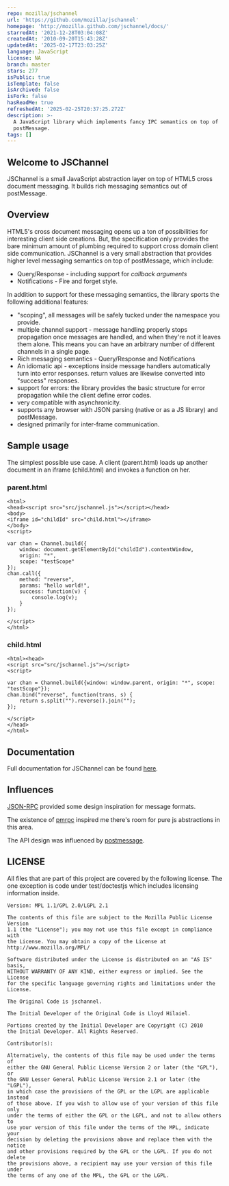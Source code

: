 ```yaml
---
repo: mozilla/jschannel
url: 'https://github.com/mozilla/jschannel'
homepage: 'http://mozilla.github.com/jschannel/docs/'
starredAt: '2021-12-28T03:04:08Z'
createdAt: '2010-09-20T15:43:28Z'
updatedAt: '2025-02-17T23:03:25Z'
language: JavaScript
license: NA
branch: master
stars: 277
isPublic: true
isTemplate: false
isArchived: false
isFork: false
hasReadMe: true
refreshedAt: '2025-02-25T20:37:25.272Z'
description: >-
  A JavaScript library which implements fancy IPC semantics on top of
  postMessage.
tags: []
---
```


## Welcome to JSChannel

JSChannel is a small JavaScript abstraction layer on top of HTML5
cross document messaging.  It builds rich messaging
semantics out of postMessage.

## Overview

HTML5's cross document messaging opens up a ton of possibilities for
interesting client side creations.  But, the specification only
provides the bare minimum amount of plumbing required to support cross
domain client side communication.  JSChannel is a very small
abstraction that provides higher level messaging semantics on top of
postMessage, which include:

  * Query/Response - including support for *callback arguments*
  * Notifications - Fire and forget style.

In addition to support for these messaging semantics, the library sports
the following additional features:

  * "scoping", all messages will be safely tucked under the namespace you
    provide.
  * multiple channel support - message handling properly stops propagation
    once messages are handled, and when they're not it leaves
    them alone.  This means you can have an arbitrary number of different
    channels in a single page.
  * Rich messaging semantics - Query/Response and Notifications
  * An idiomatic api - exceptions inside message handlers automatically
    turn into error responses.  return values are likewise converted into
    "success" responses.
  * support for errors: the library provides the basic structure for error
    propagation while the client define error codes.
  * very compatible with asynchronicity.
  * supports any browser with JSON parsing (native or as a JS library) and
    postMessage.
  * designed primarily for inter-frame communication.

## Sample usage

The simplest possible use case.  A client (parent.html) loads up another
document in an iframe (child.html) and invokes a function on her.

### parent.html

    <html>
    <head><script src="src/jschannel.js"></script></head>
    <body>
    <iframe id="childId" src="child.html"></iframe>
    </body>
    <script>
    
    var chan = Channel.build({
        window: document.getElementById("childId").contentWindow,
        origin: "*",
        scope: "testScope"
    });
    chan.call({
        method: "reverse",
        params: "hello world!",
        success: function(v) {
            console.log(v);
        }
    });
    
    </script>
    </html>

### child.html

    <html><head>
    <script src="src/jschannel.js"></script>
    <script>
    
    var chan = Channel.build({window: window.parent, origin: "*", scope: "testScope"});
    chan.bind("reverse", function(trans, s) {
        return s.split("").reverse().join("");
    });
    
    </script>
    </head>
    </html>

## Documentation

Full documentation for JSChannel can be found
[here](http://mozilla.github.com/jschannel/docs/).

## Influences

[JSON-RPC](http://groups.google.com/group/json-rpc/web/json-rpc-2-0)
provided some design inspiration for message formats.

The existence of [pmrpc](http://code.google.com/p/pmrpc/) inspired me there's
room for pure js abstractions in this area.

The API design was influenced by
[postmessage](http://github.com/daepark/postmessage).

## LICENSE

All files that are part of this project are covered by the following
license.  The one exception is code under test/doctestjs which
includes licensing information inside.
    
    Version: MPL 1.1/GPL 2.0/LGPL 2.1
    
    The contents of this file are subject to the Mozilla Public License Version 
    1.1 (the "License"); you may not use this file except in compliance with 
    the License. You may obtain a copy of the License at 
    http://www.mozilla.org/MPL/
    
    Software distributed under the License is distributed on an "AS IS" basis,
    WITHOUT WARRANTY OF ANY KIND, either express or implied. See the License
    for the specific language governing rights and limitations under the
    License.
    
    The Original Code is jschannel.
    
    The Initial Developer of the Original Code is Lloyd Hilaiel.

    Portions created by the Initial Developer are Copyright (C) 2010
    the Initial Developer. All Rights Reserved.
    
    Contributor(s):
    
    Alternatively, the contents of this file may be used under the terms of
    either the GNU General Public License Version 2 or later (the "GPL"), or
    the GNU Lesser General Public License Version 2.1 or later (the "LGPL"),
    in which case the provisions of the GPL or the LGPL are applicable instead
    of those above. If you wish to allow use of your version of this file only
    under the terms of either the GPL or the LGPL, and not to allow others to
    use your version of this file under the terms of the MPL, indicate your
    decision by deleting the provisions above and replace them with the notice
    and other provisions required by the GPL or the LGPL. If you do not delete
    the provisions above, a recipient may use your version of this file under
    the terms of any one of the MPL, the GPL or the LGPL.
